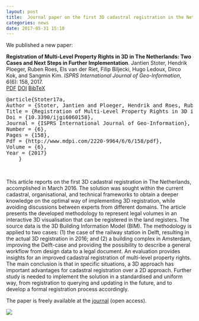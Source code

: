 ```yaml
---
layout: post
title:  Journal paper on the first 3D cadastral registration in the Netherlands
categories: news
date: 2017-05-31 15:10
---
```


We published a new paper:

<div class="filteredelement"><strong>Registration of Multi-Level Property Rights in 3D in The Netherlands: Two Cases and Next Steps in Further Implementation</strong>. Jantien Stoter, Hendrik Ploeger, Ruben Roes, Els van der Riet, Filip Biljecki, Hugo Ledoux, Dirco Kok, and Sangmin Kim. <em>ISPRS International Journal of Geo-Information</em>, 6(6): 158, 2017. <br /> <a href="http://www.mdpi.com/2220-9964/6/6/158/pdf"><i class="fas fa-file-pdf"></i> PDF</a> <a href="http://dx.doi.org/10.3390/ijgi6060158"><i class="fas fa-external-link-alt"></i> DOI</a> <a href="#bibStoter17a" data-toggle="collapse"><i class="fas fa-caret-square-down"></i> BibTeX</a><div id="bibStoter17a" class="collapse" tabindex="-1"><pre class="bibtex">@article{Stoter17a,
Author = {Stoter, Jantien and Ploeger, Hendrik and Roes, Ruben and van der Riet, Els and Biljecki, Filip and Ledoux, Hugo and Kok, Dirco and Kim, Sangmin},
Title = {Registration of Multi-Level Property Rights in 3D in The Netherlands: Two Cases and Next Steps in Further Implementation},
Doi = {10.3390/ijgi6060158},
Journal = {ISPRS International Journal of Geo-Information},
Number = {6},
Pages = {158},
Pdf = {http://www.mdpi.com/2220-9964/6/6/158/pdf},
Volume = {6},
Year = {2017}
	}</pre></div></div>

<br/>

This article reports on the first 3D cadastral registration in The Netherlands, accomplished in March 2016. The solution was sought within the current cadastral, organisational, and technical frameworks to obtain a deeper knowledge on the optimal way of implementing 3D registration, while avoiding discussions between experts from different domains. The article presents the developed methodology to represent legal volumes in an interactive 3D visualisation that can be registered in the land registers. The source data is the 3D Building Information Model (BIM). The methodology is applied to two cases: (1) the case of the railway station in Delft, resulting in the actual 3D registration in 2016; and (2) a building complex in Amsterdam, improving the Delft-case and providing the possibility to describe a general workflow from design data to a legal document. An evaluation provides insights for an improved cadastral registration of multi-level property rights. The main conclusion is that in specific situations, a 3D approach has important advantages for cadastral registration over a 2D approach. Further study is needed to implement the solution in a standardised and uniform way, from registration to querying and updating in the future, and to develop a formal registration process accordingly.<br/>

The paper is freely available at the <a href="http://dx.doi.org/10.3390/ijgi6060158">journal</a> (open access).<br/>

<img src="{{ site.baseurl }}/img/2017/ijgi-3dcadastre.png"/><br/>
